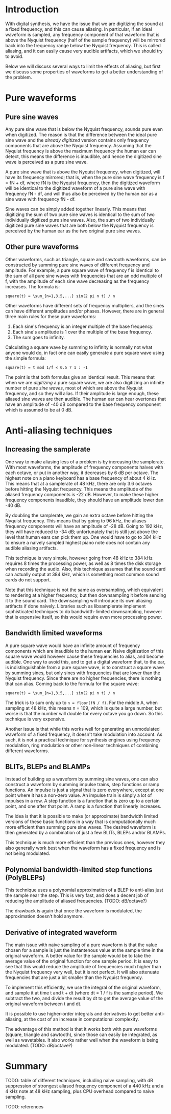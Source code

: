 # Introduction

With digital synthesis, we have the issue that we are digitizing the sound at a
fixed frequency, and this can cause aliasing. In particular, if an ideal
waveform is sampled, any frequency component of that waveform that is above the
Nyquist frequency (half of the sample frequency) will be mirrored back into the
frequency range below the Nyquist frequency. This is called aliasing, and it
can easily cause very audible artifacts, which we should try to avoid.

Below we will discuss several ways to limit the effects of aliasing, but first
we discuss some properties of waveforms to get a better understanding of the
problem.

# Pure waveforms

## Pure sine waves

Any pure sine wave that is below the Nyquist frequency, sounds pure even when
digitized.  The reason is that the difference between the ideal pure sine wave
and the *already digitized* version contains only frequency components that are
above the Nyquist frequency. Assuming that the Nyquist frequency is above the
maximum frequency the human ear can detect, this means the difference is
inaudible, and hence the digitized sine wave is perceived as a pure sine wave.

A pure sine wave that is above the Nyquist frequency, when digitized, will have
its frequency mirrored; that is, when the pure sine wave frequency is f = fN + df,
where fN is the Nyquist frequency, then the digitized waveform will be
identical to the digitized waveform of a pure sine wave with frequency fN - df,
and will thus also be perceived by the human ear as a sine wave with frequency
fN - df.

Sine waves can be simply added together linearly. This means that digitizing
the sum of two pure sine waves is identical to the sum of two individually
digitized pure sine waves. Also, the sum of two individually digitized pure
sine waves that are both below the Nyquist frequency is perceived by the human
ear as the two original pure sine waves.

## Other pure waveforms

Other waveforms, such as triangle, square and sawtooth waveforms, can be
constructed by summing pure sine waves of different frequency and amplitude.
For example, a pure square wave of frequency f is identical to the sum of all
pure sine waves with frequencies that are an odd multiple of f, with the
amplitude of each sine wave decreasing as the frequency increases. The formula
is:

```
square(t) = \sum_{n=1,3,5,...} sin(2 pi n t) / n
```

Other waveforms have different sets of frequency multipliers, and the sines can
have different amplitudes and/or phases. However, there are in general three main rules for these pure waveforms:

1. Each sine's frequency is an integer multiple of the base frequency.
2. Each sine's amplitude is 1 over the multiple of the base frequency.
3. The sum goes to infinity.

Calculating a square wave by summing to infinity is normally not what anyone
would do, in fact one can easily generate a pure square wave using the simple
formula:

```
square(t) = t mod 1/f < 0.5 ? 1 : -1
```

The point is that both formulas give an identical result. This means that when
we are *digitizing* a pure square wave, we are also digitizing an infinite
number of pure *sine waves*, most of which are above the Nyquist frequency, and
so they will alias. If their amplitude is large enough, these aliased sine
waves are then audible. The human ear can hear overtones that have an amplitude
of -40 dB compared to the base frequency component which is assumed to be at 0 dB.

# Anti-aliasing techniques

## Increasing the samplerate

One way to make aliasing less of a problem is by increasing the samplerate.
With most waveforms, the amplitude of frequency components halves with each
octave, or put in another way, it decreases by 6 dB per octave. The highest
note on a piano keyboard has a base frequency of about 4 kHz. This means that
at a samplerate of 48 kHz, there are only 3.6 octaves before hitting the
Nyquist frequency. This means the amplitude of the aliased frequency components
is -22 dB. However, to make these higher frequency components inaudible, they
should have an amplitude lower dan -40 dB.

By doubling the samplerate, we gain an extra octave before hitting the Nyquist
frequency. This means that by going to 96 kHz, the aliases frequency components
will have an amplitude of -28 dB. Going to 192 kHz, they will have reduced to
-34 dB; unfortunately that is still just above the level that human ears can
pick them up. One would have to go to 384 kHz to ensure a naively sampled
highest piano note does not contain any audible aliasing artifacts.

This technique is very simple, however going from 48 kHz to 384 kHz requires 8
times the processing power, as well as 8 times the disk storage when recording
the audio. Also, this technique assumes that the sound card can actually output
at 384 kHz, which is something most common sound cards do not support.

Note that this technique is not the same as oversampling, which equivalent to
rendering at a higher frequency, but then downsampling it before sending it to
the sound card. The downsampling will introduce its own aliasing artifacts if
done naively. Libraries such as libsamplerate implement sophisticated
techniques to do bandwidth-limited downsampling, however that is expensive
itself, so this would require even more processing power.

## Bandwidth limited waveforms

A pure square wave would have an infinite amount of frequency components which
are inaudible to the human ear.  Naive digitization of this square wave would
however cause these frequencies to alias, and become audible. One way to avoid
this, and to get a digital waveform that, to the ear, is indistinguishable from
a pure square wave, is to construct a square wave by summing sines, but only
sines with frequencies that are lower than the Nyquist frequency. Since there
are no higher frequencies, there is nothing that can alias. Coming back to the
formula for the square wave:

```
square(t) = \sum_{n=1,3,5,...} sin(2 pi n t) / n
```

The trick is to sum only up to `n = floor(fN / f)`. For the middle A, when
sampling at 48 kHz, this means n = 109, which is quite a large number, but
worse is that the number will double for every octave you go down. So this
technique is very expensive.

Another issue is that while this works well for generating an unmodulated
waveform of a fixed frequency, it doesn't take modulation into account. As
such, it is not a practical technique for synthesis engines using frequency
modulation, ring modulation or other non-linear techniques of combining
different waveforms.

## BLITs, BLEPs and BLAMPs

Instead of building up a waveform by summing sine waves, one can also construct
a waveform by summing impulse trains, step functions or ramp functions. An
impulse is just a signal that is zero everywhere, except at one point where it
has a non-zero value. An impulse train is simply a lot of impulses in a row. 
A step function is a function that is zero up to a certain point, and one after that point.
A ramp is a function that linearly increases.

The idea is that it is possible to make (or approximate) bandwidth limited
versions of these basic functions in a way that is computationally much more
efficient than summing pure sine waves. The desired waveform is then generated
by a combination of just a few BLITs, BLEPs and/or BLAMPs.

This technique is much more efficient than the previous ones, however they also
generally work best when the waveform has a fixed frequency and is not being
modulated.

## Polynomial bandwidth-limited step functions (PolyBLEPs)

This technique uses a polynomial approximation of a BLEP to anti-alias just the
sample near the step.  This is very fast, and does a decent job of reducing the
amplitude of aliased frequencies. (TODO: dB/octave?)

The drawback is again that once the waveform is modulated, the approximation
doesn't hold anymore.

## Derivative of integrated waveform

The main issue with naive sampling of a pure waveform is that the value chosen
for a sample is just the instantenous value at the sample time in the original
waveform. A better value for the sample would be to take the average value of
the original function for one sample period. It is easy to see that this would
reduce the amplitude of frequencies much higher than the Nyquist frequency very
well, but it is not perfect. It will also attenuate frequencies that are just a
bit smaller than the Nyquist frequency.

To implement this efficiently, we use the integral of the original waveform,
and sample it at time t and t + dt (where dt = 1 / f is the sample period). We
subtract the two, and divide the result by dt to get the average value of the
original waveform between t and dt.

It is possible to use higher-order integrals and derivatives to get better
anti-aliasing, at the cost of an increase in computational complexity.

The advantage of this method is that it works both with pure waveforms (square,
triangle and sawtooth), since those can easily be integrated, as well as
wavetables. It also works rather well when the waveform is being modulated.
(TODO: dB/octave?)

# Summary

TODO: table of different techniques, including naive sampling, with dB
suppression of strongest aliased frequency component of a 440 kHz and a 4 kHz
note at 48 kHz sampling, plus CPU overhead compared to naive sampling.

TODO: references
